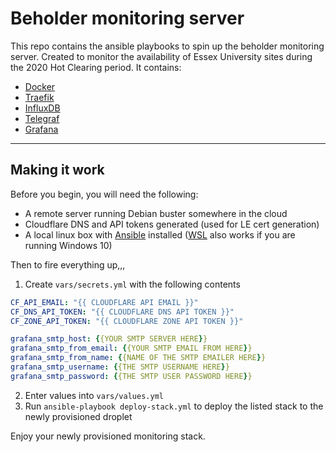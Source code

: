 # Beholder monitoring server
This repo contains the ansible playbooks to spin up the beholder monitoring server. Created to monitor the availability of Essex University sites during the 2020 Hot Clearing period. It contains:

- [Docker](https://www.docker.com/) 
- [Traefik](https://containo.us/traefik/)
- [InfluxDB](https://www.influxdata.com/)
- [Telegraf](https://www.influxdata.com/time-series-platform/telegraf/)
- [Grafana](https://grafana.com)

---

## Making it work
Before you begin, you will need the following:
- A remote server running Debian buster somewhere in the cloud
- Cloudflare DNS and API tokens generated (used for LE cert generation)
- A local linux box with [Ansible](https://docs.ansible.com/ansible/latest/installation_guide/index.html) installed ([WSL](https://docs.microsoft.com/en-us/windows/wsl/install-win10) also works if you are running Windows 10)

Then to fire everything up,,,

1. Create `vars/secrets.yml` with the following contents
```yml
CF_API_EMAIL: "{{ CLOUDFLARE API EMAIL }}"
CF_DNS_API_TOKEN: "{{ CLOUDFLARE DNS API TOKEN }}"
CF_ZONE_API_TOKEN: "{{ CLOUDFLARE ZONE API TOKEN }}"

grafana_smtp_host: {{YOUR SMTP SERVER HERE}}
grafana_smtp_from_email: {{YOUR SMTP EMAIL FROM HERE}}
grafana_smtp_from_name: {{NAME OF THE SMTP EMAILER HERE}}
grafana_smtp_username: {{THE SMTP USERNAME HERE}}
grafana_smtp_password: {{THE SMTP USER PASSWORD HERE}}

```
2. Enter values into `vars/values.yml`
4. Run `ansible-playbook deploy-stack.yml` to deploy the listed stack to the newly provisioned droplet

Enjoy your newly provisioned monitoring stack.